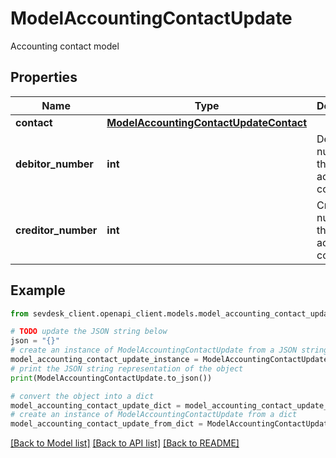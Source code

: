 # ModelAccountingContactUpdate

Accounting contact model

## Properties

Name | Type | Description | Notes
------------ | ------------- | ------------- | -------------
**contact** | [**ModelAccountingContactUpdateContact**](ModelAccountingContactUpdateContact.md) |  | [optional] 
**debitor_number** | **int** | Debitor number of the accounting contact. | [optional] 
**creditor_number** | **int** | Creditor number of the accounting contact. | [optional] 

## Example

```python
from sevdesk_client.openapi_client.models.model_accounting_contact_update import ModelAccountingContactUpdate

# TODO update the JSON string below
json = "{}"
# create an instance of ModelAccountingContactUpdate from a JSON string
model_accounting_contact_update_instance = ModelAccountingContactUpdate.from_json(json)
# print the JSON string representation of the object
print(ModelAccountingContactUpdate.to_json())

# convert the object into a dict
model_accounting_contact_update_dict = model_accounting_contact_update_instance.to_dict()
# create an instance of ModelAccountingContactUpdate from a dict
model_accounting_contact_update_from_dict = ModelAccountingContactUpdate.from_dict(model_accounting_contact_update_dict)
```
[[Back to Model list]](../README.md#documentation-for-models) [[Back to API list]](../README.md#documentation-for-api-endpoints) [[Back to README]](../README.md)


